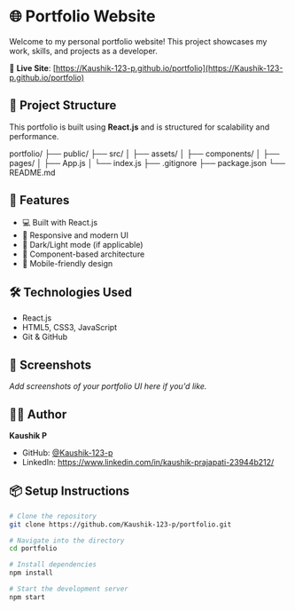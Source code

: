# 🌐 Portfolio Website

Welcome to my personal portfolio website! This project showcases my work, skills, and projects as a developer.

🔗 **Live Site**: [https://Kaushik-123-p.github.io/portfolio](https://Kaushik-123-p.github.io/portfolio)

## 📁 Project Structure

This portfolio is built using **React.js** and is structured for scalability and performance.

portfolio/
├── public/
├── src/
│ ├── assets/
│ ├── components/
│ ├── pages/
│ ├── App.js
│ └── index.js
├── .gitignore
├── package.json
└── README.md

## 🚀 Features

- 💻 Built with React.js
- 🎨 Responsive and modern UI
- 🌙 Dark/Light mode (if applicable)
- 🧩 Component-based architecture
- 📱 Mobile-friendly design

## 🛠️ Technologies Used

- React.js
- HTML5, CSS3, JavaScript
- Git & GitHub

## 📸 Screenshots

_Add screenshots of your portfolio UI here if you'd like._

## 🧑‍💻 Author

**Kaushik P**

- GitHub: [@Kaushik-123-p](https://github.com/Kaushik-123-p)
- LinkedIn: https://www.linkedin.com/in/kaushik-prajapati-23944b212/

## 📦 Setup Instructions

```bash
# Clone the repository
git clone https://github.com/Kaushik-123-p/portfolio.git

# Navigate into the directory
cd portfolio

# Install dependencies
npm install

# Start the development server
npm start
```
